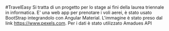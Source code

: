 #TravelEasy
Si tratta di un progetto per lo stage ai fini della laurea triennale in informatica.
E' una web app per prenotare i voli aerei, è stato usato BootStrap integrandolo con Angular Material.
L'immagine è stato preso dal link https://www.pexels.com.
Per i dati è stato utilizzato Amadues API
